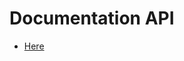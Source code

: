 # Documentation API

 - <a href="https://documenter.getpostman.com/view/21363816/Uz5NisrS">Here</a>

